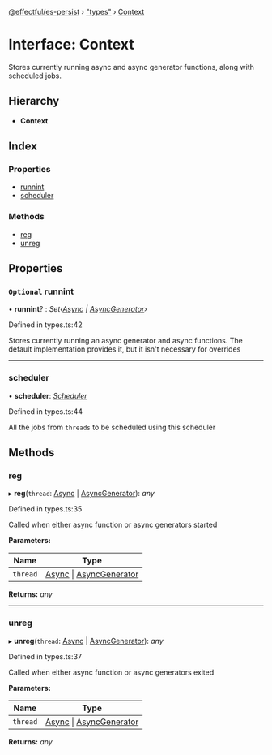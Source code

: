 [@effectful/es-persist](../README.md) › ["types"](../modules/_types_.md) › [Context](_types_.context.md)

# Interface: Context

Stores currently running async and async generator functions, along with
scheduled jobs.

## Hierarchy

* **Context**

## Index

### Properties

* [runnint](_types_.context.md#optional-runnint)
* [scheduler](_types_.context.md#scheduler)

### Methods

* [reg](_types_.context.md#reg)
* [unreg](_types_.context.md#unreg)

## Properties

### `Optional` runnint

• **runnint**? : *Set‹[Async](_types_.async.md) | [AsyncGenerator](_types_.asyncgenerator.md)›*

Defined in types.ts:42

Stores currently running an async generator and async functions. The
default implementation provides it, but it isn't necessary for overrides

___

###  scheduler

• **scheduler**: *[Scheduler](_types_.scheduler.md)*

Defined in types.ts:44

All the jobs from `threads` to be scheduled using this scheduler

## Methods

###  reg

▸ **reg**(`thread`: [Async](_types_.async.md) | [AsyncGenerator](_types_.asyncgenerator.md)): *any*

Defined in types.ts:35

Called when either async function or async generators started

**Parameters:**

Name | Type |
------ | ------ |
`thread` | [Async](_types_.async.md) &#124; [AsyncGenerator](_types_.asyncgenerator.md) |

**Returns:** *any*

___

###  unreg

▸ **unreg**(`thread`: [Async](_types_.async.md) | [AsyncGenerator](_types_.asyncgenerator.md)): *any*

Defined in types.ts:37

Called when either async function or async generators exited

**Parameters:**

Name | Type |
------ | ------ |
`thread` | [Async](_types_.async.md) &#124; [AsyncGenerator](_types_.asyncgenerator.md) |

**Returns:** *any*
